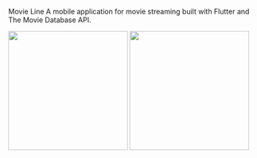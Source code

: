 Movie Line
A mobile application for movie streaming built with Flutter and The Movie Database API.

<img width="240px" src="https://user-images.githubusercontent.com/53122008/154341138-2cfb9db6-b99d-4621-be8b-6a2ef17e9ad0.png" />
<img width="240px" src="https://user-images.githubusercontent.com/53122008/154341160-b33ce043-bfb4-436d-9235-a9ffde42d793.png" />
